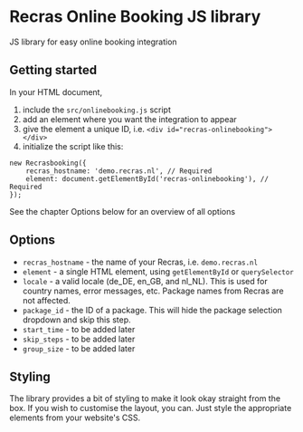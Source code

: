 # Recras Online Booking JS library

JS library for easy online booking integration

## Getting started
In your HTML document,
1. include the `src/onlinebooking.js` script
1. add an element where you want the integration to appear
1. give the element a unique ID, i.e. `<div id="recras-onlinebooking"></div>`
1. initialize the script like this:
```
new Recrasbooking({
    recras_hostname: 'demo.recras.nl', // Required
    element: document.getElementById('recras-onlinebooking'), // Required
});
```
See the chapter Options below for an overview of all options

## Options
* `recras_hostname` - the name of your Recras, i.e. `demo.recras.nl`
* `element` - a single HTML element, using `getElementById` or `querySelector`
* `locale` - a valid locale (de_DE, en_GB, and nl_NL). This is used for country names, error messages, etc. Package names from Recras are not affected.
* `package_id` - the ID of a package. This will hide the package selection dropdown and skip this step.
* `start_time` - to be added later
* `skip_steps` - to be added later
* `group_size` - to be added later

## Styling
The library provides a bit of styling to make it look okay straight from the box. If you wish to customise the layout, you can. Just style the appropriate elements from your website's CSS.  
